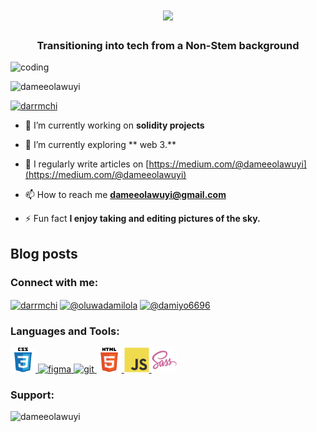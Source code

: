 <h1 align="center"> <a href="https://git.io/typing-svg">
    <img src="https://readme-typing-svg.herokuapp.com?size=30&color=F7B4EF&width=700&lines=Hiiya%2C+It's+DAMEE;A+warm+welcome+to+my+github+space!">
</a>
</h1>
<h3 align="center">Transitioning into tech from a Non-Stem background</h3>
<img ="right" alt="coding" width="700" src= "https://images.squarespace-cdn.com/content/v1/5f402a9d4e121b7f850b4374/1598040805419-QIEZIF4KLQAPB0VV6B58/App-Developer.gif">

<p align="left"> <img src="https://komarev.com/ghpvc/?username=dameeolawuyi&label=Profile%20views&color=0e75b6&style=flat" alt="dameeolawuyi" /> </p>


<p align="left"> <a href="https://twitter.com/darrmchi" target="blank"><img src="https://img.shields.io/twitter/follow/darrmchi?logo=twitter&style=for-the-badge" alt="darrmchi" /></a> </p>

- 🔭 I’m currently working on **solidity projects**

- 🌱 I’m currently exploring ** web 3.**

- 📝 I regularly write articles on [https://medium.com/@dameeolawuyi](https://medium.com/@dameeolawuyi)

- 📫 How to reach me **dameeolawuyi@gmail.com**

- ⚡ Fun fact **I enjoy taking and editing pictures of the sky.**

## Blog posts
<!-- BLOG-POST-LIST:START -->
<p align="left"> <a href="https://medium.com/coinmonks/erc-20-tokens-what-it-means-for-developers-and-crypto-users-42c188600ebd" title="ERC- 20 TOKENS – What It Means for Developers and Crypto Users." img src="https://miro.medium.com/max/700/1*iiTJ5STWoqD-3v7s0B7Dog@2x.jpeg"></a> </p>

<p align="left" a href="https://medium.com/coinmonks/what-the-heck-is-values-types-in-solidity-and-why-should-you-care-6ea676441e70" title="What The Heck is Value Types In Solidity And Why Should You Care?" img src="https://miro.medium.com/max/700/1*Mh-BL4JI_9aqYFUvCympWQ@2x.jpeg"></p>
<!-- BLOG-POST-LIST:END -->

<h3 align="left">Connect with me:</h3>
<p align="left">
<a href="https://twitter.com/@darrmchi" target="blank"><img align="center" src="https://raw.githubusercontent.com/rahuldkjain/github-profile-readme-generator/master/src/images/icons/Social/twitter.svg" alt="darrmchi" height="30" width="40" /></a>
<a href="https://medium.com/@oluwadamilola" target="blank"><img align="center" src="https://raw.githubusercontent.com/rahuldkjain/github-profile-readme-generator/master/src/images/icons/Social/medium.svg" alt="@oluwadamilola" height="30" width="40" /></a>
<a href="https://discord.gg/@damiyo6696" target="blank"><img align="center" src="https://raw.githubusercontent.com/rahuldkjain/github-profile-readme-generator/master/src/images/icons/Social/discord.svg" alt="@damiyo6696" height="30" width="40" /></a>
</p>

<h3 align="left">Languages and Tools:</h3>
<p align="left"> <a href="https://www.w3schools.com/css/" target="_blank" rel="noreferrer"> <img src="https://raw.githubusercontent.com/devicons/devicon/master/icons/css3/css3-original-wordmark.svg" alt="css3" width="40" height="40"/> </a> <a href="https://www.figma.com/" target="_blank" rel="noreferrer"> <img src="https://www.vectorlogo.zone/logos/figma/figma-icon.svg" alt="figma" width="40" height="40"/> </a> <a href="https://git-scm.com/" target="_blank" rel="noreferrer"> <img src="https://www.vectorlogo.zone/logos/git-scm/git-scm-icon.svg" alt="git" width="40" height="40"/> </a> <a href="https://www.w3.org/html/" target="_blank" rel="noreferrer"> <img src="https://raw.githubusercontent.com/devicons/devicon/master/icons/html5/html5-original-wordmark.svg" alt="html5" width="40" height="40"/> </a> <a href="https://developer.mozilla.org/en-US/docs/Web/JavaScript" target="_blank" rel="noreferrer"> <img src="https://raw.githubusercontent.com/devicons/devicon/master/icons/javascript/javascript-original.svg" alt="javascript" width="40" height="40"/> </a>   <a href="https://sass-lang.com" target="_blank" rel="noreferrer"> <img src="https://raw.githubusercontent.com/devicons/devicon/master/icons/sass/sass-original.svg" alt="sass" width="40" height="40"/> </a> </p>

<h3 align="left">Support:</h3>
<p><a href="https://www.buymeacoffee.com/dameeolawuyi"> <img align="left" src="https://cdn.buymeacoffee.com/buttons/v2/default-yellow.png" height="50" width="210" alt="dameeolawuyi" /></a></p><br><br>



